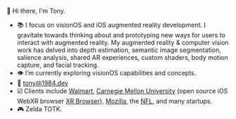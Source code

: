 👋 Hi there, I'm Tony.

- :books: I focus on visionOS and iOS augmented reality development. I gravitate towards thinking about and prototyping new ways for users to interact with augmented reality. My augmented reality & computer vision work has delved into depth estimation, semantic image segmentation, salience analysis, shared AR experiences, custom shaders, body motion capture, and facial tracking.
- 👁️ I’m currently exploring visionOS capabilities and concepts.
- :email: tony@1984.dev
- :ballot_box_with_check: Clients include [Walmart](https://www.walmart.com), [Carnegie Mellon University](https://www.cmu.edu) (open source iOS WebXR browser [XR Browser](https://github.com/conix-center/XRBrowser)), [Mozilla](http://mozilla.org), the [NFL](https://www.nfl.com), and many startups.
- :video_game: Zelda TOTK.
